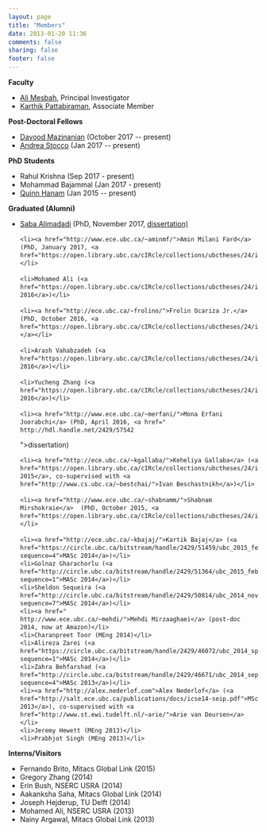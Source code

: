 ```yaml
---
layout: page
title: "Members"
date: 2013-01-20 11:36
comments: false
sharing: false
footer: false
---
```


[comment]: <> (<img src="/members/group-photo-2015.jpg" border="0" title="SALT Lab Group Photo, 2015" alt="SALT Lab Group Photo, 2015"/>)

<strong>Faculty</strong> 


<ul>
	<li><a href="http://www.ece.ubc.ca/~amesbah/">Ali Mesbah</a>, Principal Investigator</li>
	<li><a href="http://blogs.ubc.ca/karthik/">Karthik Pattabiraman</a>, Associate Member</li>
</ul>

<strong>Post-Doctoral Fellows</strong>

<ul>
<li><a href="http://dmazinanian.me">Davood Mazinanian</a> (October 2017 -- present)</li>

<li><a href="https://www.ece.ubc.ca/~astocco/">Andrea Stocco</a> (Jan 2017 -- present)</li>

</ul>

<strong>PhD Students</strong>

<ul>
	<li>Rahul Krishna (Sep 2017 - present)</li>
	<li>Mohammad Bajammal (Jan 2017 - present)</li>
	<li><a href="http://www.ece.ubc.ca/~qhanam/">Quinn Hanam</a> (Jan 2015 -- present)</li>
</ul>


<strong>Graduated (Alumni)</strong> 
<ul>
	<li><a href="http://www.ece.ubc.ca/~saba/">Saba Alimadadi</a> (PhD, November 2017, <a href="http://hdl.handle.net/2429/63465">dissertation)</a></li> 

    <li><a href="http://www.ece.ubc.ca/~aminmf/">Amin Milani Fard</a> (PhD, January 2017, <a href="https://open.library.ubc.ca/cIRcle/collections/ubctheses/24/items/1.0340953">dissertation</a>)</li> 	  
 
    <li>Mohamed Ali (<a href="https://open.library.ubc.ca/cIRcle/collections/ubctheses/24/items/1.0340560">MASc 2016</a>)</li> 

	<li><a href="http://ece.ubc.ca/~frolino/">Frolin Ocariza Jr.</a> (PhD, October 2016, <a href="https://open.library.ubc.ca/cIRcle/collections/ubctheses/24/items/1.0319058">dissertation)</a></li>

	<li>Arash Vahabzadeh (<a href="https://open.library.ubc.ca/cIRcle/collections/ubctheses/24/items/1.0319208">MASc 2016</a>)</li>
    
    <li>Yucheng Zhang (<a href="https://open.library.ubc.ca/cIRcle/collections/ubctheses/24/items/1.0319084">MASc 2016</a>)</li>
	
	<li><a href="http://www.ece.ubc.ca/~merfani/">Mona Erfani Joorabchi</a> (PhD, April 2016, <a href=" http://hdl.handle.net/2429/57542
">dissertation</a>)</li>
	 
	<li><a href="http://ece.ubc.ca/~kgallaba/">Keheliya Gallaba</a> (<a href="https://open.library.ubc.ca/cIRcle/collections/ubctheses/24/items/1.0223155">MASc  2015</a>, co-supervised with <a href="http://www.cs.ubc.ca/~bestchai/">Ivan Beschastnikh</a>)</li>
	
	<li><a href="http://www.ece.ubc.ca/~shabnamm/">Shabnam Mirshokraie</a>  (PhD, October 2015, <a href="https://open.library.ubc.ca/cIRcle/collections/ubctheses/24/items/1.0167728">dissertation</a>)</li>
	
	<li><a href="http://ece.ubc.ca/~kbajaj/">Kartik Bajaj</a> (<a href="https://circle.ubc.ca/bitstream/handle/2429/51459/ubc_2015_february_bajaj_kartik.pdf?sequence=4">MASc 2014</a>)</li>
	<li>Golnaz Gharachorlu (<a href="http://circle.ubc.ca/bitstream/handle/2429/51364/ubc_2015_february_gharachorlu_golnaz.pdf?sequence=1">MASc 2014</a>)</li>
	<li>Sheldon Sequeira (<a href="http://circle.ubc.ca/bitstream/handle/2429/50814/ubc_2014_november_sequeira_sheldon.pdf?sequence=7">MASc 2014</a>)</li> 
	<li><a href="
	http://www.ece.ubc.ca/~mehdi/">Mehdi Mirzaaghaei</a> (post-doc 2014, now at Amazon)</li>
	<li>Charanpreet Toor (MEng 2014)</li>
	<li>Alireza Zarei (<a href="https://circle.ubc.ca/bitstream/handle/2429/46072/ubc_2014_spring_zarei_alireza.pdf?sequence=1">MASc 2014</a>)</li>
	<li>Zahra Behfarshad (<a href="http://circle.ubc.ca/bitstream/handle/2429/46671/ubc_2014_september_behfarshad_zahra.pdf?sequence=4">MASc 2013</a>)</li>
	<li><a href="http://alex.nederlof.com">Alex Nederlof</a> (<a href="http://salt.ece.ubc.ca/publications/docs/icse14-seip.pdf">MSc 2013</a>), co-supervised with <a href="http://www.st.ewi.tudelft.nl/~arie/">Arie van Deursen</a></li>
	<li>Jeremy Hewett (MEng 2013)</li>
	<li>Prabhjot Singh (MEng 2013)</li> 
</ul>

<strong>Interns/Visitors</strong>
<ul>
	<li>Fernando Brito, Mitacs Global Link (2015)</li>
	<li>Gregory Zhang (2014)</li>
	<li>Erin Bush, NSERC USRA (2014)</li>
	<li>Aakanksha Saha, Mitacs Global Link (2014)</li>
	<li>Joseph Hejderup, TU Delft (2014)</li>
	<li>Mohamed Ali, NSERC USRA (2013)</li>
	<li>Nainy Argawal, Mitacs Global Link (2013)</li>
</ul>

<p>

